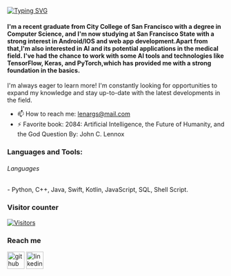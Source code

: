 [![Typing SVG](https://readme-typing-svg.herokuapp.com?color=%238B4513&lines=Hi+there+👋🏾%2C+I+am+Estefanos)](https://git.io/typing-svg)
#### I'm a recent graduate from City College of San Francisco with a degree in Computer Science, and I'm now studying at San Francisco State with a strong interest in Android/IOS and web app development.Apart from that,I'm also interested in AI and its potential applications in the medical field. I've had the chance to work with some AI tools and technologies like TensorFlow, Keras, and PyTorch,which has provided me with a strong foundation in the basics.

I'm always eager to learn more! I'm constantly looking for opportunities to expand my knowledge and stay up-to-date with the latest developments in the field.


- 📫 How to reach me: lenargs@mail.com
- ⚡ Favorite book: 2084: Artificial Intelligence, the Future of Humanity, and the God Question  By: John C. Lennox


<h3 align="left">Languages and Tools:</h3>
<h6> Languages </h6>
 - Python, C++, Java, Swift, Kotlin, JavaScript, SQL, Shell Script.
 
 ### Visitor counter
 [![Visitors](https://visitor-badge.glitch.me/badge?page_id=Estefanos8080.Estefanos8080)](https://github.com/Estefanos8080/Estefanos8080)


<!-- ### Stats -->

<!-- ![Estefano's status](https://github-readme-stats.vercel.app/api?username=Estefanos8080&count_private=true&hide_border=true&show_icons=true&hide_title=true&theme=dark) 
![Estefano's Top Langs](https://github-readme-stats.vercel.app/api/top-langs/?username=Estefanos8080&layout=compact&hide=php&hide_border=true&theme=dark)
 -->
 
### Reach me
[<img src='https://cdn.jsdelivr.net/npm/simple-icons@3.0.1/icons/github.svg' alt='github' height='40'>](https://github.com/Estefanos8080) [<img src='https://cdn.jsdelivr.net/npm/simple-icons@3.0.1/icons/linkedin.svg' alt='linkedin' height='40'>](https://www.linkedin.com/in/estefanos-kebebew1122b41b5/)  

 
